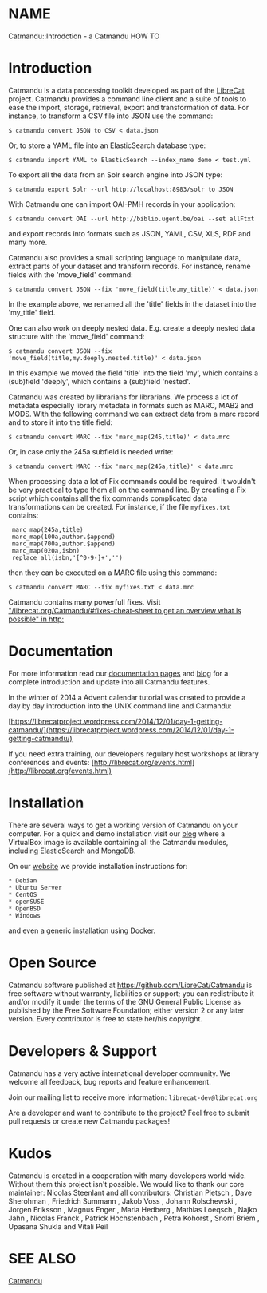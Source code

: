# NAME

Catmandu::Introdction - a Catmandu HOW TO

# Introduction

Catmandu is a data processing toolkit developed as part of the [LibreCat](http://librecat.org) project. 
Catmandu provides a command line client and a suite of tools to ease the import, storage, retrieval, 
export and transformation of data. For instance, to transform a CSV file into JSON use the
command:

    $ catmandu convert JSON to CSV < data.json

Or, to store a YAML file into an ElasticSearch database type:

    $ catmandu import YAML to ElasticSearch --index_name demo < test.yml

To export all the data from an Solr search engine into JSON type:

    $ catmandu export Solr --url http://localhost:8983/solr to JSON

With Catmandu one can import OAI-PMH records in your application:

    $ catmandu convert OAI --url http://biblio.ugent.be/oai --set allFtxt

and export records into formats such as JSON, YAML, CSV, XLS, RDF and many more.

Catmandu also provides a small scripting language to manipulate data, extract parts of your dataset and
transform records. For instance, rename fields  with the 'move\_field' command:

    $ catmandu convert JSON --fix 'move_field(title,my_title)' < data.json

In the example above, we renamed all the 'title' fields in the dataset into the 'my\_title' field.

One can also work on deeply nested data. E.g. create a deeply nested data structure with the
'move\_field' command:

    $ catmandu convert JSON --fix 'move_field(title,my.deeply.nested.title)' < data.json

In this example we moved the field 'title' into the field 'my', which contains a (sub)field 'deeply',
which contains a (sub)field 'nested'.

Catmandu was created by librarians for librarians. We process a lot of metadata especially 
library metadata in formats such as MARC, MAB2 and MODS. With the following command we can extract
data from a marc record and to store it into the title field:

    $ catmandu convert MARC --fix 'marc_map(245,title)' < data.mrc

Or, in case only the 245a subfield is needed write:

    $ catmandu convert MARC --fix 'marc_map(245a,title)' < data.mrc

When processing data a lot of Fix commands could be required. It wouldn't be very practical to
type them all on the command line. By creating a Fix script which contains all the fix commands complicated
data transformations can be created. For instance, if the file `myfixes.txt` contains:

     marc_map(245a,title)
     marc_map(100a,author.$append)
     marc_map(700a,author.$append)
     marc_map(020a,isbn)
     replace_all(isbn,'[^0-9-]+','')

then they can be executed on a MARC file using this command:

    $ catmandu convert MARC --fix myfixes.txt < data.mrc

Catmandu contains many powerfull fixes. Visit ["/librecat.org/Catmandu/#fixes-cheat-sheet to get 
an overview what is possible" in http:](https://metacpan.org/pod/http:#librecat.org-Catmandu-fixes-cheat-sheet-to-get-an-overview-what-is-possible)

# Documentation

For more information read our [documentation pages](http://librecat.org/Catmandu/) 
and [blog](https://librecatproject.wordpress.com/)
for a complete introduction and update into all Catmandu features.

In the winter of 2014 a Advent calendar tutorial was created to provide a day by
day introduction into the UNIX command line and Catmandu:

[https://librecatproject.wordpress.com/2014/12/01/day-1-getting-catmandu/](https://librecatproject.wordpress.com/2014/12/01/day-1-getting-catmandu/)

If you need extra training, our developers regulary host workshops at library 
conferences and events: [http://librecat.org/events.html](http://librecat.org/events.html)

# Installation

There are several ways to get a working version of Catmandu on your computer. 
For a quick and demo installation visit our [blog](https://librecatproject.wordpress.com/get-catmandu/)
where a VirtualBox image is available containing all the Catmandu modules, including
ElasticSearch and MongoDB.

On our [website](http://librecat.org/Catmandu/) we provide installation instructions for:

    * Debian
    * Ubuntu Server
    * CentOS
    * openSUSE
    * OpenBSD
    * Windows

and even a generic installation using [Docker](https://www.docker.com/).

# Open Source

Catmandu software published at https://github.com/LibreCat/Catmandu is free software without warranty, liabilities 
or support; you can redistribute it and/or modify it under the terms of the GNU General Public License as 
published by the Free Software Foundation; either version 2 or any later version. Every contributor is free 
to state her/his copyright.

# Developers & Support

Catmandu has a very active international developer community. We welcome all feedback, bug reports and
feature enhancement. 

Join our mailing list to receive more information:  `librecat-dev@librecat.org`

Are a developer and want to contribute to the project? Feel free to submit pull requests or create new
Catmandu packages!

# Kudos

Catmandu is created in a cooperation with many developers world wide. Without them this project isn't possible.
We would like to thank our core maintainer: Nicolas Steenlant and all contributors: Christian Pietsch , 
Dave Sherohman , Friedrich Summann , Jakob Voss , Johann Rolschewski  , Jorgen Eriksson  , Magnus Enger , 
Maria Hedberg , Mathias Loeqsch , Najko Jahn , Nicolas Franck , Patrick Hochstenbach , Petra Kohorst  , 
Snorri Briem , Upasana Shukla and Vitali Peil 

# SEE ALSO

[Catmandu](https://metacpan.org/pod/Catmandu)
